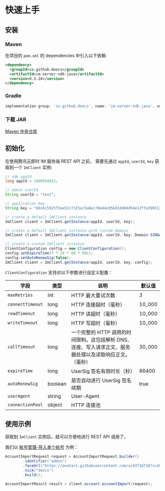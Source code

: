 # 快速上手

## 安装

### Maven

在项目的 `pom.xml` 的 dependencies 中引入以下依赖:

```xml
<dependency>
  <groupId>io.github.doocs</groupId>
  <artifactId>im-server-sdk-java</artifactId>
  <version>0.3.24</version>
</dependency>
```

### Gradle

```gradle
implementation group: 'io.github.doocs', name: 'im-server-sdk-java', version: '0.3.24'
```

### 下载 JAR

[Maven 中央仓库](https://repo1.maven.org/maven2/io/github/doocs/im-server-sdk-java/)

## 初始化

在使用腾讯云即时 IM 服务端 REST API 之前， 需要先通过 `appId`, `userId`, `key` 获取到一个 `ImClient` 实例:

```java
// sdk appId
long appId = 1400554812;

// admin userId
String userId = "test";

// application key
String key = "60c6c5925f3ae52c7325ac5a8ec78e44c056d1dd84d54e12ffa39911267a2a70";

// create a default ImClient instance
ImClient client = ImClient.getInstance(appId, userId, key);

// create a default ImClient instance with custom domain
ImClient client = ImClient.getInstance(appId, userId, key, Domain.SINGAPORE);

// create a custom ImClient instance
ClientConfiguration config = new ClientConfiguration();
config.setExpireTime(7 * 24 * 60 * 60L);
config.setAutoRenewSig(false);
ImClient client = ImClient.getInstance(appId, userId, key, config);
```

`ClientConfiguration` 支持对以下参数进行自定义配置：

| 字段             | 类型    | 说明                                                                                                     | 默认值 |
| ---------------- | ------- | -------------------------------------------------------------------------------------------------------- | ------ |
| `maxRetries`     | int     | HTTP 最大重试次数                                                                                        | 3      |
| `connectTimeout` | long    | HTTP 连接超时（毫秒）                                                                                    | 10_000 |
| `readTimeout`    | long    | HTTP 读超时（毫秒）                                                                                      | 10_000 |
| `writeTimeout`   | long    | HTTP 写超时（毫秒）                                                                                      | 10_000 |
| `callTimeout`    | long    | 一个完整的 HTTP 调用的时间限制。这包括解析 DNS、连接、写入请求正文、服务器处理以及读取响应正文。（毫秒） | 30_000 |
| `expireTime`     | long    | UserSig 签名有效时长（秒）                                                                               | 86400  |
| `autoRenewSig`   | boolean | 是否自动进行 UserSig 签名续期                                                                            | true   |
| `userAgent`      | string  | User-Agent                                                                                               |        |
| `connectionPool` | object  | HTTP 连接池                                                                                              |        |

## 使用示例

获取到 `ImClient` 实例后，就可以方便地进行 REST API 调用了。

我们以 [帐号管理-导入单个帐号](./account.md#导入单个帐号) 为例：

```java
AccountImportRequest request = AccountImportRequest.builder()
        .identifier("admin")
        .faceUrl("https://avatars.githubusercontent.com/u/43716716?s=200&v=4")
        .nick("doocs")
        .build();

AccountImportResult result = client.account.accountImport(request);
```

